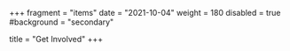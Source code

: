 +++
fragment = "items"
date = "2021-10-04"
weight = 180
disabled = true
#background = "secondary"

title = "Get Involved"
+++
